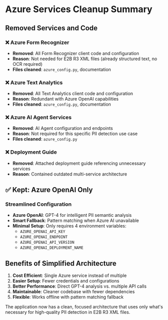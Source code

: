 # Azure Services Cleanup Summary

## Removed Services and Code

### ❌ Azure Form Recognizer
- **Removed**: All Form Recognizer client code and configuration
- **Reason**: Not needed for E2B R3 XML files (already structured text, no OCR required)
- **Files cleaned**: `azure_config.py`, documentation

### ❌ Azure Text Analytics  
- **Removed**: All Text Analytics client code and configuration
- **Reason**: Redundant with Azure OpenAI capabilities
- **Files cleaned**: `azure_config.py`, documentation

### ❌ Azure AI Agent Services
- **Removed**: AI Agent configuration and endpoints
- **Reason**: Not required for this specific PII detection use case
- **Files cleaned**: `azure_config.py`

### ❌ Deployment Guide
- **Removed**: Attached deployment guide referencing unnecessary services
- **Reason**: Contained outdated multi-service architecture

## ✅ Kept: Azure OpenAI Only

### Streamlined Configuration
- **Azure OpenAI**: GPT-4 for intelligent PII semantic analysis
- **Smart Fallback**: Pattern matching when Azure AI unavailable
- **Minimal Setup**: Only requires 4 environment variables:
  - `AZURE_OPENAI_API_KEY`
  - `AZURE_OPENAI_ENDPOINT` 
  - `AZURE_OPENAI_API_VERSION`
  - `AZURE_OPENAI_DEPLOYMENT_NAME`

## Benefits of Simplified Architecture

1. **Cost Efficient**: Single Azure service instead of multiple
2. **Easier Setup**: Fewer credentials and configurations
3. **Better Performance**: Direct GPT-4 analysis vs. multiple API calls
4. **Maintainable**: Cleaner codebase with fewer dependencies
5. **Flexible**: Works offline with pattern matching fallback

The application now has a clean, focused architecture that uses only what's necessary for high-quality PII detection in E2B R3 XML files.